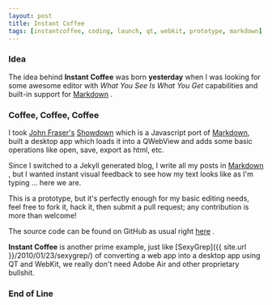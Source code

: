 ```yaml
--- 
layout: post
title: Instant Coffee
tags: [instantcoffee, coding, launch, qt, webkit, prototype, markdown] 
---
```


### Idea

The idea behind **Instant Coffee** was born **yesterday** when I was looking for some awesome editor with *What You See Is What You Get* capabilities and built-in support for [Markdown](http://daringfireball.net/projects/markdown/) .

### Coffee, Coffee, Coffee

I took [John Fraser's](http://attacklab.net/showdown/) [Showdown](http://attacklab.net/showdown/) which is a Javascript port of [Markdown](http://daringfireball.net/projects/markdown/), built a desktop app which loads it into a QWebView and adds some basic operations like open, save, export as html, etc.

Since I switched to a Jekyll generated blog, I write all my posts in [Markdown](http://daringfireball.net/projects/markdown/) , but I wanted instant visual feedback to see how my text looks like as I'm typing ... here we are.

This is a prototype, but it's perfectly enough for my basic editing needs, feel free to fork it, hack it, then submit a pull request; any contribution is more than welcome!

The source code can be found on GitHub as usual right [here](http://github.com/icebreaker/instantcoffee) .

**Instant Coffee** is another prime example, just like [SexyGrep]({{ site.url }}/2010/01/23/sexygrep/) of converting a web app into a desktop app using QT and WebKit, we really don't need Adobe Air and other proprietary bullshit.

### End of Line

